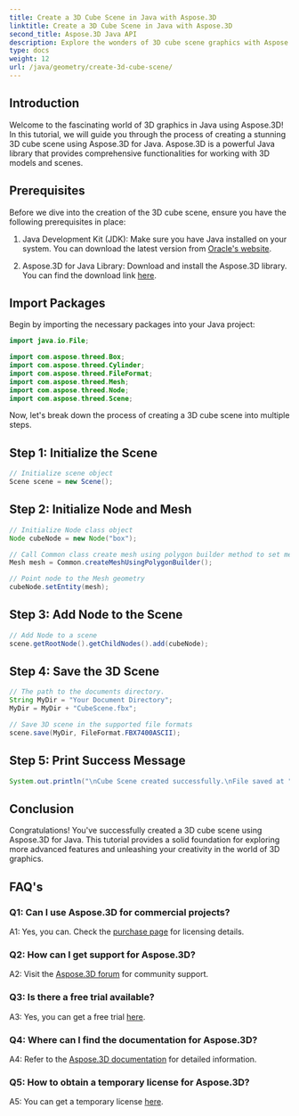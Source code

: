 ```yaml
---
title: Create a 3D Cube Scene in Java with Aspose.3D
linktitle: Create a 3D Cube Scene in Java with Aspose.3D
second_title: Aspose.3D Java API
description: Explore the wonders of 3D cube scene graphics with Aspose.3D for Java. Create stunning scenes effortlessly.
type: docs
weight: 12
url: /java/geometry/create-3d-cube-scene/
---
```

## Introduction

Welcome to the fascinating world of 3D graphics in Java using Aspose.3D! In this tutorial, we will guide you through the process of creating a stunning 3D cube scene using Aspose.3D for Java. Aspose.3D is a powerful Java library that provides comprehensive functionalities for working with 3D models and scenes.

## Prerequisites

Before we dive into the creation of the 3D cube scene, ensure you have the following prerequisites in place:

1. Java Development Kit (JDK): Make sure you have Java installed on your system. You can download the latest version from [Oracle's website](https://www.oracle.com/java/).

2. Aspose.3D for Java Library: Download and install the Aspose.3D library. You can find the download link [here](https://releases.aspose.com/3d/java/).

## Import Packages

Begin by importing the necessary packages into your Java project:

```java
import java.io.File;

import com.aspose.threed.Box;
import com.aspose.threed.Cylinder;
import com.aspose.threed.FileFormat;
import com.aspose.threed.Mesh;
import com.aspose.threed.Node;
import com.aspose.threed.Scene;
```

Now, let's break down the process of creating a 3D cube scene into multiple steps.

## Step 1: Initialize the Scene

```java
// Initialize scene object
Scene scene = new Scene();
```

## Step 2: Initialize Node and Mesh

```java
// Initialize Node class object
Node cubeNode = new Node("box");

// Call Common class create mesh using polygon builder method to set mesh instance
Mesh mesh = Common.createMeshUsingPolygonBuilder();

// Point node to the Mesh geometry
cubeNode.setEntity(mesh);
```

## Step 3: Add Node to the Scene

```java
// Add Node to a scene
scene.getRootNode().getChildNodes().add(cubeNode);
```

## Step 4: Save the 3D Scene

```java
// The path to the documents directory.
String MyDir = "Your Document Directory";
MyDir = MyDir + "CubeScene.fbx";

// Save 3D scene in the supported file formats
scene.save(MyDir, FileFormat.FBX7400ASCII);
```

## Step 5: Print Success Message

```java
System.out.println("\nCube Scene created successfully.\nFile saved at " + MyDir);
```

## Conclusion

Congratulations! You've successfully created a 3D cube scene using Aspose.3D for Java. This tutorial provides a solid foundation for exploring more advanced features and unleashing your creativity in the world of 3D graphics.

## FAQ's

### Q1: Can I use Aspose.3D for commercial projects?

A1: Yes, you can. Check the [purchase page](https://purchase.aspose.com/buy) for licensing details.

### Q2: How can I get support for Aspose.3D?

A2: Visit the [Aspose.3D forum](https://forum.aspose.com/c/3d/18) for community support.

### Q3: Is there a free trial available?

A3: Yes, you can get a free trial [here](https://releases.aspose.com/).

### Q4: Where can I find the documentation for Aspose.3D?

A4: Refer to the [Aspose.3D documentation](https://reference.aspose.com/3d/java/) for detailed information.

### Q5: How to obtain a temporary license for Aspose.3D?

A5: You can get a temporary license [here](https://purchase.aspose.com/temporary-license/).
